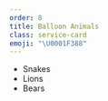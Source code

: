 ```yaml
---
order: 8
title: Balloon Animals
class: service-card
emoji: "\U0001F388"
---
```

* Snakes
* Lions
* Bears